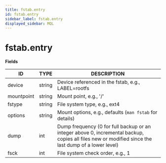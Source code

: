 ```yaml
---
title: fstab.entry
id: fstab.entry
sidebar_label: fstab.entry
displayed_sidebar: MQL
---
```


# fstab.entry

**Fields**

| ID         | TYPE   | DESCRIPTION                                                                                                                                         |
| ---------- | ------ | --------------------------------------------------------------------------------------------------------------------------------------------------- |
| device     | string | Device referenced in the fstab, e.g., LABEL=rootfs                                                                                                  |
| mountpoint | string | Mount point, e.g., '/'                                                                                                                              |
| fstype     | string | File system type, e.g., ext4                                                                                                                        |
| options    | string | Mount options, e.g., defaults (`man fstab` for details)                                                                                             |
| dump       | int    | Dump frequency (0 for full backup or an integer above 0, incremental backup, copies all files new or modified since the last dump of a lower level) |
| fsck       | int    | File system check order, e.g., 1                                                                                                                    |
